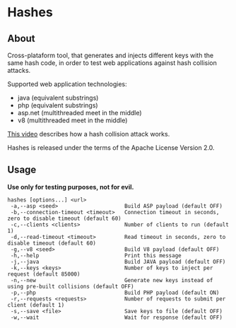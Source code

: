 # Hashes

## About

Cross-plataform tool, that generates and injects different keys with the same hash code, in order to test web applications against hash collision attacks.

Supported web application technologies:
 - java (equivalent substrings)
 - php (equivalent substrings)
 - asp.net (multithreaded meet in the middle)
 - v8 (multithreaded meet in the middle)

[This video](http://www.youtube.com/watch?v=R2Cq3CLI6H8) describes how a hash collision attack works.

Hashes is released under the terms of the Apache License Version 2.0.

## Usage

**Use only for testing purposes, not for evil.**

	hashes [options...] <url>
	 -a,--asp <seed>                     Build ASP payload (default OFF)
	 -b,--connection-timeout <timeout>   Connection timeout in seconds, zero to disable timeout (default 60)
	 -c,--clients <clients>              Number of clients to run (default 1)
	 -d,--read-timeout <timeout>         Read timeout in seconds, zero to disable timeout (default 60)
	 -g,--v8 <seed>                      Build V8 payload (default OFF)
	 -h,--help                           Print this message
	 -j,--java                           Build JAVA payload (default OFF)
	 -k,--keys <keys>                    Number of keys to inject per request (default 85000)
	 -n,--new                            Generate new keys instead of using pre-built collisions (default OFF)
	 -p,--php                            Build PHP payload (default ON)
	 -r,--requests <requests>            Number of requests to submit per client (default 1)
	 -s,--save <file>                    Save keys to file (default OFF)
	 -w,--wait                           Wait for response (default OFF)
